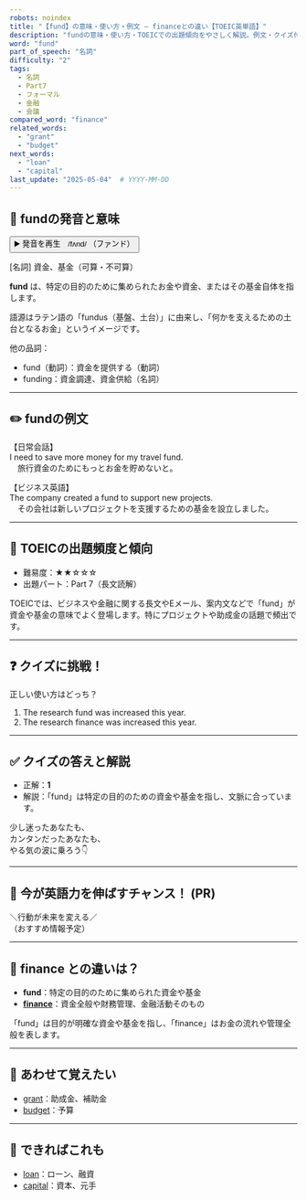 ```yaml
---
robots: noindex
title: "【fund】の意味・使い方・例文 ― financeとの違い【TOEIC英単語】"
description: "fundの意味・使い方・TOEICでの出題傾向をやさしく解説。例文・クイズ付きでfinanceとの違いもわかりやすく学べます。"
word: "fund"
part_of_speech: "名詞"
difficulty: "2"
tags:
  - 名詞
  - Part7
  - フォーマル
  - 金融
  - 会議
compared_word: "finance"
related_words:
  - "grant"
  - "budget"
next_words:
  - "loan"
  - "capital"
last_update: "2025-05-04"  # YYYY-MM-DD
---
```


## 🔰 fundの発音と意味

<button class="play-audio" onclick="playTTS('fund')">
  <span class="play-audio-main">
    ▶️ 発音を再生　/fʌnd/
  </span>
  <span class="play-audio-sub">
    （ファンド）
  </span>
</button>

[名詞] 資金、基金（可算・不可算）

**fund** は、特定の目的のために集められたお金や資金、またはその基金自体を指します。

語源はラテン語の「fundus（基盤、土台）」に由来し、「何かを支えるための土台となるお金」というイメージです。

他の品詞：  
- fund（動詞）：資金を提供する（動詞）
- funding：資金調達、資金供給（名詞）

---

## ✏️ fundの例文

【日常会話】  
I need to save more money for my travel fund.  
　旅行資金のためにもっとお金を貯めないと。

【ビジネス英語】  
The company created a fund to support new projects.  
　その会社は新しいプロジェクトを支援するための基金を設立しました。

---

## 🎯 TOEICの出題頻度と傾向

- 難易度：★★☆☆☆
- 出題パート：Part 7（長文読解）

TOEICでは、ビジネスや金融に関する長文やEメール、案内文などで「fund」が資金や基金の意味でよく登場します。特にプロジェクトや助成金の話題で頻出です。

---

## ❓ クイズに挑戦！

正しい使い方はどっち？

1. The research fund was increased this year.  
2. The research finance was increased this year.

---

## ✅ クイズの答えと解説

- 正解：**1**
- 解説：「fund」は特定の目的のための資金や基金を指し、文脈に合っています。

少し迷ったあなたも、  
カンタンだったあなたも、  
やる気の波に乗ろう👇️

---

## 🚀 今が英語力を伸ばすチャンス！ (PR)

<div class="info-center">
＼行動が未来を変える／<br>  
（おすすめ情報予定）
</div>

---

## 🤔  finance との違いは？

- **fund**：特定の目的のために集められた資金や基金
- **[finance](/word/finance)**：資金全般や財務管理、金融活動そのもの

「fund」は目的が明確な資金や基金を指し、「finance」はお金の流れや管理全般を表します。

---

## 🧩 あわせて覚えたい

- [grant](/word/grant)：助成金、補助金
- [budget](/word/budget)：予算

---

## 📖 できればこれも

- [loan](/word/loan)：ローン、融資
- [capital](/word/capital)：資本、元手

<!-- cvid: aid37_bid14 -->
